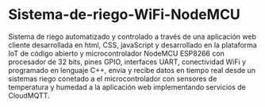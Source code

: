 # Sistema-de-riego-WiFi-NodeMCU
Sistema de riego automatizado y controlado a través de una aplicación web cliente desarrollada en html, CSS, javaScript y desarrollado en la plataforma IoT de código abierto y microcontrolador NodeMCU ESP8266 con procesador de 32 bits, pines GPIO, interfaces UART, conectividad WiFi y programado en lenguaje C++, envia y recibe datos en tiempo real desde un sistemas riego conetado a el microcontrolador con sensores de temperatura y humedad a la aplicación web implementando servicios de CloudMQTT.
